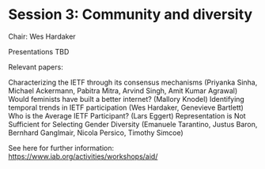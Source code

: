 # Session 3: Community and diversity

Chair: Wes Hardaker 

Presentations TBD

Relevant papers:

Characterizing the IETF through its consensus mechanisms (Priyanka Sinha, Michael Ackermann, Pabitra Mitra, Arvind Singh, Amit Kumar Agrawal)
Would feminists have built a better internet? (Mallory Knodel)
Identifying temporal trends in IETF participation (Wes Hardaker, Genevieve Bartlett)
Who is the Average IETF Participant? (Lars Eggert)
Representation is Not Sufficient for Selecting Gender Diversity (Emanuele Tarantino, Justus Baron, Bernhard Ganglmair, Nicola Persico, Timothy Simcoe)


See here for further information: https://www.iab.org/activities/workshops/aid/
